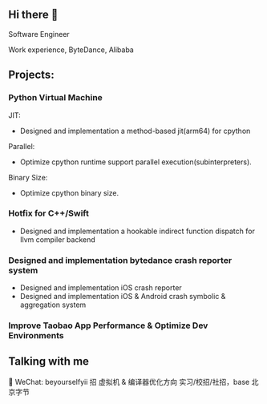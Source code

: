 
## Hi there 👋

Software Engineer 

Work experience, ByteDance, Alibaba

## Projects:
### Python Virtual Machine
  JIT:
  - Designed and implementation a method-based jit(arm64) for cpython

  Parallel:
  - Optimize cpython runtime support parallel execution(subinterpreters).

  Binary Size:
  - Optimize cpython binary size.

### Hotfix for C++/Swift
- Designed and implementation a hookable indirect function dispatch for llvm compiler backend

### Designed and implementation bytedance crash reporter system
- Designed and implementation iOS crash reporter
- Designed and implementation iOS & Android crash symbolic & aggregation system

### Improve Taobao App Performance & Optimize Dev Environments



## Talking with me
💬 WeChat: beyourselfyii
招 虚拟机 & 编译器优化方向 实习/校招/社招，base 北京字节
